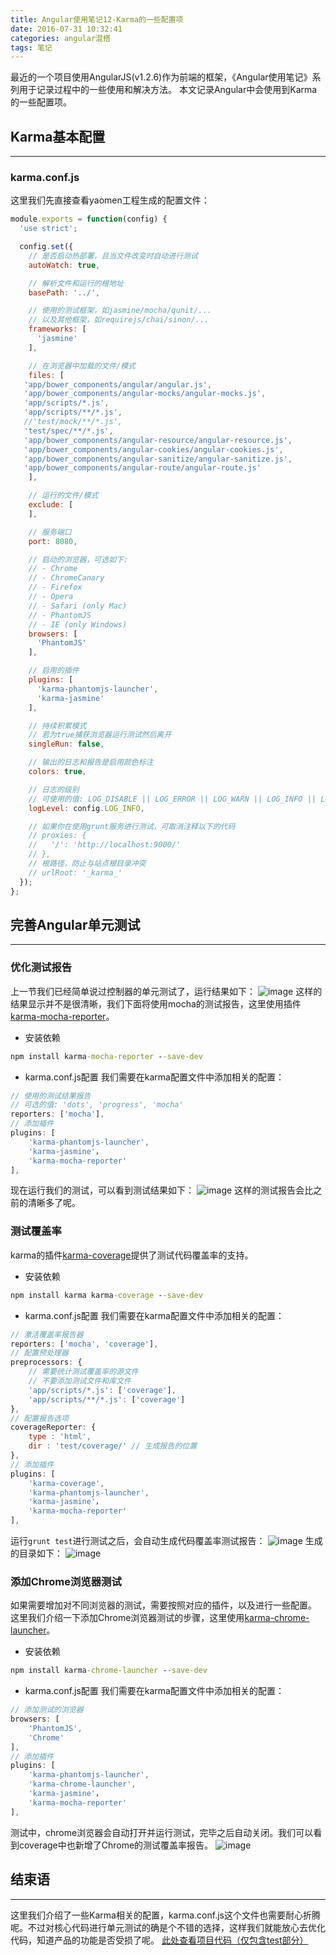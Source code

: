 ```yaml
---
title: Angular使用笔记12-Karma的一些配置项
date: 2016-07-31 10:32:41
categories: angular混搭
tags: 笔记
---
```

最近的一个项目使用AngularJS(v1.2.6)作为前端的框架，《Angular使用笔记》系列用于记录过程中的一些使用和解决方法。
本文记录Angular中会使用到Karma的一些配置项。
<!--more-->

## Karma基本配置
-----
### karma.conf.js
这里我们先直接查看yaomen工程生成的配置文件：
``` js
module.exports = function(config) {
  'use strict';

  config.set({
    // 是否启动热部署，且当文件改变时自动进行测试
    autoWatch: true,

    // 解析文件和运行的根地址
    basePath: '../',

    // 使用的测试框架，如jasmine/mocha/qunit/...
    // 以及其他框架，如requirejs/chai/sinon/...
    frameworks: [
      'jasmine'
    ],

    // 在浏览器中加载的文件/模式
    files: [
   'app/bower_components/angular/angular.js',
   'app/bower_components/angular-mocks/angular-mocks.js',
   'app/scripts/*.js',
   'app/scripts/**/*.js',
   //'test/mock/**/*.js',
   'test/spec/**/*.js',
   'app/bower_components/angular-resource/angular-resource.js',
   'app/bower_components/angular-cookies/angular-cookies.js',
   'app/bower_components/angular-sanitize/angular-sanitize.js',
   'app/bower_components/angular-route/angular-route.js'
    ],

    // 运行的文件/模式
    exclude: [
    ],

    // 服务端口
    port: 8080,

    // 启动的浏览器，可选如下:
    // - Chrome
    // - ChromeCanary
    // - Firefox
    // - Opera
    // - Safari (only Mac)
    // - PhantomJS
    // - IE (only Windows)
    browsers: [
      'PhantomJS'
    ],

    // 启用的插件
    plugins: [
      'karma-phantomjs-launcher',
      'karma-jasmine'
    ],

    // 持续积累模式
    // 若为true捕获浏览器运行测试然后离开
    singleRun: false,

	// 输出的日志和报告是启用颜色标注
    colors: true,

    // 日志的级别
    // 可使用的值: LOG_DISABLE || LOG_ERROR || LOG_WARN || LOG_INFO || LOG_DEBUG
    logLevel: config.LOG_INFO,

    // 如果你在使用grunt服务进行测试，可取消注释以下的代码
    // proxies: {
    //   '/': 'http://localhost:9000/'
    // },
    // 根路径，防止与站点根目录冲突
    // urlRoot: '_karma_'
  });
};
```

## 完善Angular单元测试
-----

### 优化测试报告
上一节我们已经简单说过控制器的单元测试了，运行结果如下：
![image](https://github-imglib-1255459943.cos.ap-chengdu.myqcloud.com/F184.tmp.png)
这样的结果显示并不是很清晰，我们下面将使用mocha的测试报告，这里使用插件[karma-mocha-reporter](https://github.com/litixsoft/karma-mocha-reporter)。
- 安装依赖

``` cmd
npm install karma-mocha-reporter --save-dev
```
- karma.conf.js配置
我们需要在karma配置文件中添加相关的配置：

``` js
// 使用的测试结果报告
// 可选的值: 'dots', 'progress', 'mocha'
reporters: ['mocha'],
// 添加插件
plugins: [
	'karma-phantomjs-launcher',
	'karma-jasmine'，
	'karma-mocha-reporter'
],
```

现在运行我们的测试，可以看到测试结果如下：
![image](https://github-imglib-1255459943.cos.ap-chengdu.myqcloud.com/36EE.tmp.png)
这样的测试报告会比之前的清晰多了呢。

### 测试覆盖率
karma的插件[karma-coverage](https://github.com/karma-runner/karma-coverage)提供了测试代码覆盖率的支持。
- 安装依赖

``` cmd
npm install karma karma-coverage --save-dev
```
- karma.conf.js配置
我们需要在karma配置文件中添加相关的配置：

``` js
// 激活覆盖率报告器
reporters: ['mocha', 'coverage'],
// 配置预处理器
preprocessors: {
	// 需要统计测试覆盖率的源文件
	// 不要添加测试文件和库文件
	'app/scripts/*.js': ['coverage'],
	'app/scripts/**/*.js': ['coverage']
},
// 配置报告选项
coverageReporter: {
	type : 'html',
	dir : 'test/coverage/' // 生成报告的位置
},
// 添加插件
plugins: [
	'karma-coverage',
	'karma-phantomjs-launcher',
	'karma-jasmine'，
	'karma-mocha-reporter'
],
```
运行`grunt test`进行测试之后，会自动生成代码覆盖率测试报告：
![image](https://github-imglib-1255459943.cos.ap-chengdu.myqcloud.com/40E2.tmp.png)
生成的目录如下：
![image](https://github-imglib-1255459943.cos.ap-chengdu.myqcloud.com/80EB.tmp.png)

### 添加Chrome浏览器测试
如果需要增加对不同浏览器的测试，需要按照对应的插件，以及进行一些配置。
这里我们介绍一下添加Chrome浏览器测试的步骤，这里使用[karma-chrome-launcher](https://github.com/karma-runner/karma-chrome-launcher)。
- 安装依赖

``` cmd
npm install karma-chrome-launcher --save-dev
```
- karma.conf.js配置
我们需要在karma配置文件中添加相关的配置：

``` js
// 添加测试的浏览器
browsers: [
	'PhantomJS',
	'Chrome'
],
// 添加插件
plugins: [
	'karma-phantomjs-launcher',
	'karma-chrome-launcher',
	'karma-jasmine'，
	'karma-mocha-reporter'
],
```
测试中，chrome浏览器会自动打开并运行测试，完毕之后自动关闭。我们可以看到coverage中也新增了Chrome的测试覆盖率报告。
![image](https://github-imglib-1255459943.cos.ap-chengdu.myqcloud.com/4B40.tmp.png)

## 结束语
-----
这里我们介绍了一些Karma相关的配置，karma.conf.js这个文件也需要耐心折腾呢。不过对核心代码进行单元测试的确是个不错的选择，这样我们就能放心去优化代码，知道产品的功能是否受损了呢。
[此处查看项目代码（仅包含test部分）](https://github.com/godbasin/godbasin.github.io/tree/blog-codes/angular-notes/12-karma-config)

